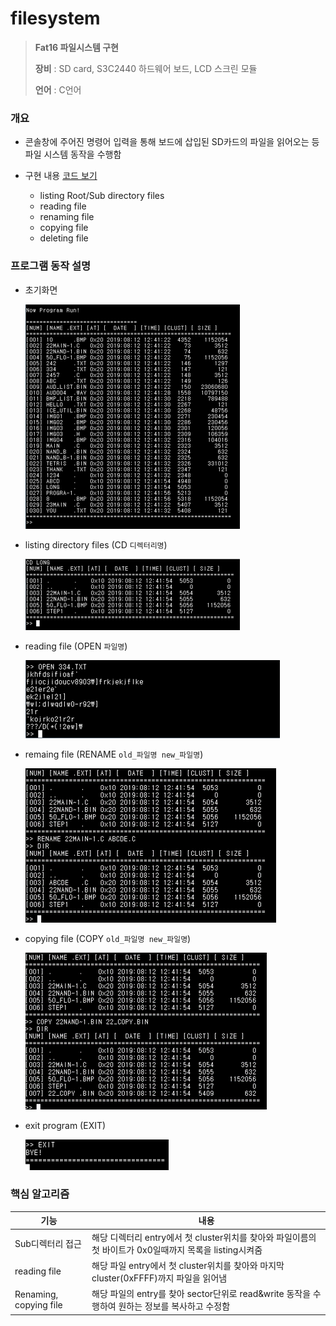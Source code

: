 # filesystem
> **Fat16 파일시스템 구현**
>
> **장비** : SD card, S3C2440 하드웨어 보드, LCD 스크린 모듈
>
> **언어** : C언어



### 개요

- 콘솔창에 주어진 명령어 입력을 통해 보드에 삽입된 SD카드의 파일을 읽어오는 등 파일 시스템 동작을 수행함

- 구현 내용 [코드 보기](fat16파일시스템_Main.c)
  - listing Root/Sub directory files
  - reading file 
  - renaming file
  - copying file
  - deleting file



### 프로그램 동작 설명

- 초기화면

  ![image-20201211171345990](capture/start.png)

- listing directory files (CD `디렉터리명`) 

  ![image-20201211170718686](capture/listingDirectory.png)

- reading file (OPEN `파일명`)

  ![image-20201211171046893](capture/readingFile.png)

- remaing file (RENAME `old_파일명 new_파일명`)

  ![image-20201211171517515](capture/renamingFile.png)

- copying file (COPY `old_파일명 new_파일명`)

  ![image-20201211171531837](capture/copyingFile.png)

- exit program (EXIT)

  ![image-20201211171619301](capture/end.png)





### 핵심 알고리즘

| 기능                   | 내용                                                         |
| ---------------------- | ------------------------------------------------------------ |
| Sub디렉터리 접근       | 해당 디렉터리 entry에서 첫 cluster위치를 찾아와 파일이름의 첫 바이트가 0x0일때까지 목록을 listing시켜줌 |
| reading file           | 해당 파일 entry에서 첫 cluster위치를 찾아와 마지막 cluster(0xFFFF)까지 파일을 읽어냄 |
| Renaming, copying file | 해당 파일의 entry를 찾아 sector단위로 read&write 동작을 수행하여 원하는 정보를 복사하고 수정함 |

